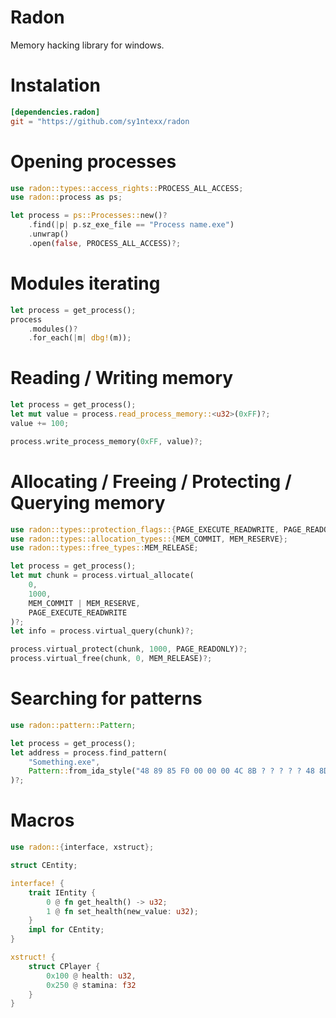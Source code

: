 # Radon
Memory hacking library for windows.

# Instalation
```toml
[dependencies.radon]
git = "https://github.com/sy1ntexx/radon
```

# Opening processes
```rust
use radon::types::access_rights::PROCESS_ALL_ACCESS;
use radon::process as ps;

let process = ps::Processes::new()?
    .find(|p| p.sz_exe_file == "Process name.exe")
    .unwrap()
    .open(false, PROCESS_ALL_ACCESS)?;
```

# Modules iterating
```rust
let process = get_process();
process
    .modules()?
    .for_each(|m| dbg!(m));
```

# Reading / Writing memory
```rust
let process = get_process();
let mut value = process.read_process_memory::<u32>(0xFF)?;
value += 100;

process.write_process_memory(0xFF, value)?;
```

# Allocating / Freeing / Protecting / Querying memory
```rust
use radon::types::protection_flags::{PAGE_EXECUTE_READWRITE, PAGE_READONLY};
use radon::types::allocation_types::{MEM_COMMIT, MEM_RESERVE};
use radon::types::free_types::MEM_RELEASE;

let process = get_process();
let mut chunk = process.virtual_allocate(
    0,
    1000,
    MEM_COMMIT | MEM_RESERVE,
    PAGE_EXECUTE_READWRITE
)?;
let info = process.virtual_query(chunk)?;

process.virtual_protect(chunk, 1000, PAGE_READONLY)?;
process.virtual_free(chunk, 0, MEM_RELEASE)?;
```

# Searching for patterns
```rust
use radon::pattern::Pattern;

let process = get_process();
let address = process.find_pattern(
    "Something.exe",
    Pattern::from_ida_style("48 89 85 F0 00 00 00 4C 8B ? ? ? ? ? 48 8D")
)?;
```

# Macros
```rust
use radon::{interface, xstruct};

struct CEntity;

interface! {
    trait IEntity {
        0 @ fn get_health() -> u32;
        1 @ fn set_health(new_value: u32);
    }
    impl for CEntity;
}

xstruct! {
    struct CPlayer {
        0x100 @ health: u32,
        0x250 @ stamina: f32
    }
}
```